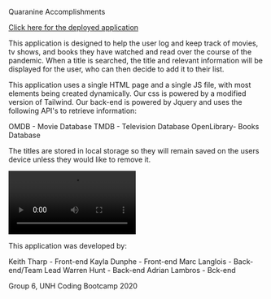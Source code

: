 Quaranine Accomplishments

<a href="https://mlanglois333.github.io/Quarantine-Accomplishments/"> Click here for the deployed application </a>

This application is designed to help the user log and keep track of movies, tv shows, and books
they have watched and read over the course of the pandemic. When a title is searched, the 
title and relevant information will be displayed for the user, who can then decide to add 
it to their list.

This application uses a single HTML page and a single JS file, with most elements being created dynamically. Our css is powered by a modified version of Tailwind. Our back-end is powered by Jquery and uses the following API's to retrieve information:

OMDB - Movie Database
TMDB - Television Database
OpenLibrary- Books Database

The titles are stored in local storage so they will remain saved on the users device unless they would like to remove it.

<video src ="Assets/Quarantine-Accomplishments.webm" controls width="250">
</video>


This application was developed by:

Keith Tharp - Front-end
Kayla Dunphe - Front-end
Marc Langlois - Back-end/Team Lead
Warren Hunt - Back-end
Adrian Lambros - Bck-end

Group 6, UNH Coding Bootcamp 2020

